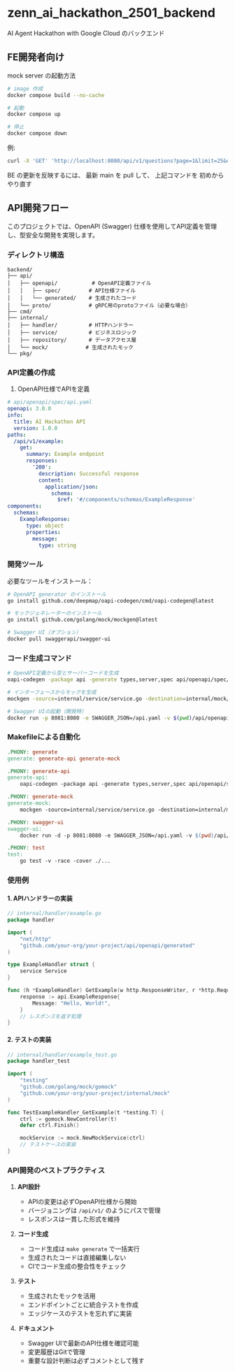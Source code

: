 # zenn_ai_hackathon_2501_backend

AI Agent Hackathon with Google Cloud のバックエンド

## FE開発者向け

mock server の起動方法

```bash
# image 作成
docker compose build --no-cache

# 起動
docker compose up

# 停止
docker compose down
```

例:

```bash
curl -X 'GET' 'http://localhost:8080/api/v1/questions?page=1&limit=25&order=latest' -H 'accept: application/json'
```

BE の更新を反映するには、 最新 main を pull して、 上記コマンドを 初めからやり直す

## API開発フロー

このプロジェクトでは、OpenAPI (Swagger) 仕様を使用してAPI定義を管理し、型安全な開発を実現します。

### ディレクトリ構造

```text
backend/
├── api/
│   ├── openapi/           # OpenAPI定義ファイル
│   │   ├── spec/         # API仕様ファイル
│   │   └── generated/    # 生成されたコード
│   └── proto/            # gRPC用のprotoファイル（必要な場合）
├── cmd/
├── internal/
│   ├── handler/          # HTTPハンドラー
│   ├── service/          # ビジネスロジック
│   ├── repository/       # データアクセス層
│   └── mock/            # 生成されたモック
└── pkg/
```

### API定義の作成

1. OpenAPI仕様でAPIを定義

```yaml
# api/openapi/spec/api.yaml
openapi: 3.0.0
info:
  title: AI Hackathon API
  version: 1.0.0
paths:
  /api/v1/example:
    get:
      summary: Example endpoint
      responses:
        '200':
          description: Successful response
          content:
            application/json:
              schema:
                $ref: '#/components/schemas/ExampleResponse'
components:
  schemas:
    ExampleResponse:
      type: object
      properties:
        message:
          type: string
```

### 開発ツール

必要なツールをインストール：

```bash
# OpenAPI generator のインストール
go install github.com/deepmap/oapi-codegen/cmd/oapi-codegen@latest

# モックジェネレーターのインストール
go install github.com/golang/mock/mockgen@latest

# Swagger UI（オプション）
docker pull swaggerapi/swagger-ui
```

### コード生成コマンド

```bash
# OpenAPI定義から型とサーバーコードを生成
oapi-codegen -package api -generate types,server,spec api/openapi/spec/api.yaml > api/openapi/generated/api.gen.go

# インターフェースからモックを生成
mockgen -source=internal/service/service.go -destination=internal/mock/service_mock.go

# Swagger UIの起動（開発時）
docker run -p 8081:8080 -e SWAGGER_JSON=/api.yaml -v $(pwd)/api/openapi/spec/api.yaml:/api.yaml swaggerapi/swagger-ui
```

### Makefileによる自動化

```makefile
.PHONY: generate
generate: generate-api generate-mock

.PHONY: generate-api
generate-api:
    oapi-codegen -package api -generate types,server,spec api/openapi/spec/api.yaml > api/openapi/generated/api.gen.go

.PHONY: generate-mock
generate-mock:
    mockgen -source=internal/service/service.go -destination=internal/mock/service_mock.go

.PHONY: swagger-ui
swagger-ui:
    docker run -d -p 8081:8080 -e SWAGGER_JSON=/api.yaml -v $(pwd)/api/openapi/spec/api.yaml:/api.yaml swaggerapi/swagger-ui

.PHONY: test
test:
    go test -v -race -cover ./...
```

### 使用例

#### 1. APIハンドラーの実装

```go
// internal/handler/example.go
package handler

import (
    "net/http"
    "github.com/your-org/your-project/api/openapi/generated"
)

type ExampleHandler struct {
    service Service
}

func (h *ExampleHandler) GetExample(w http.ResponseWriter, r *http.Request) {
    response := api.ExampleResponse{
        Message: "Hello, World!",
    }
    // レスポンスを返す処理
}
```

#### 2. テストの実装

```go
// internal/handler/example_test.go
package handler_test

import (
    "testing"
    "github.com/golang/mock/gomock"
    "github.com/your-org/your-project/internal/mock"
)

func TestExampleHandler_GetExample(t *testing.T) {
    ctrl := gomock.NewController(t)
    defer ctrl.Finish()

    mockService := mock.NewMockService(ctrl)
    // テストケースの実装
}
```

### API開発のベストプラクティス

1. **API設計**
   - APIの変更は必ずOpenAPI仕様から開始
   - バージョニングは `/api/v1/` のようにパスで管理
   - レスポンスは一貫した形式を維持

2. **コード生成**
   - コード生成は `make generate` で一括実行
   - 生成されたコードは直接編集しない
   - CIでコード生成の整合性をチェック

3. **テスト**
   - 生成されたモックを活用
   - エンドポイントごとに統合テストを作成
   - エッジケースのテストを忘れずに実装

4. **ドキュメント**
   - Swagger UIで最新のAPI仕様を確認可能
   - 変更履歴はGitで管理
   - 重要な設計判断は必ずコメントとして残す
